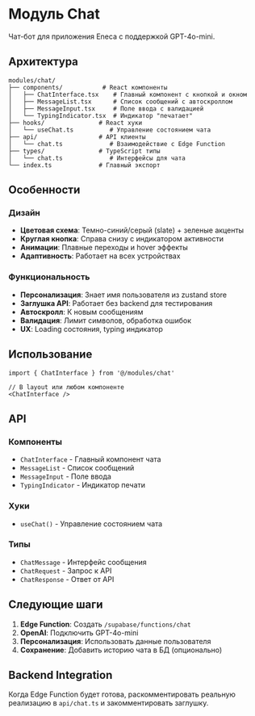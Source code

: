 # Модуль Chat

Чат-бот для приложения Eneca с поддержкой GPT-4o-mini.

## Архитектура

```
modules/chat/
├── components/           # React компоненты
│   ├── ChatInterface.tsx    # Главный компонент с кнопкой и окном
│   ├── MessageList.tsx      # Список сообщений с автоскроллом  
│   ├── MessageInput.tsx     # Поле ввода с валидацией
│   └── TypingIndicator.tsx  # Индикатор "печатает"
├── hooks/               # React хуки
│   └── useChat.ts          # Управление состоянием чата
├── api/                 # API клиенты
│   └── chat.ts             # Взаимодействие с Edge Function
├── types/               # TypeScript типы
│   └── chat.ts             # Интерфейсы для чата
└── index.ts             # Главный экспорт
```

## Особенности

### Дизайн
- **Цветовая схема**: Темно-синий/серый (slate) + зеленые акценты
- **Круглая кнопка**: Справа снизу с индикатором активности
- **Анимации**: Плавные переходы и hover эффекты
- **Адаптивность**: Работает на всех устройствах

### Функциональность
- **Персонализация**: Знает имя пользователя из zustand store
- **Заглушка API**: Работает без backend для тестирования
- **Автоскролл**: К новым сообщениям
- **Валидация**: Лимит символов, обработка ошибок
- **UX**: Loading состояния, typing индикатор

## Использование

```tsx
import { ChatInterface } from '@/modules/chat'

// В layout или любом компоненте
<ChatInterface />
```

## API

### Компоненты
- `ChatInterface` - Главный компонент чата
- `MessageList` - Список сообщений  
- `MessageInput` - Поле ввода
- `TypingIndicator` - Индикатор печати

### Хуки
- `useChat()` - Управление состоянием чата

### Типы
- `ChatMessage` - Интерфейс сообщения
- `ChatRequest` - Запрос к API
- `ChatResponse` - Ответ от API

## Следующие шаги

1. **Edge Function**: Создать `/supabase/functions/chat`
2. **OpenAI**: Подключить GPT-4o-mini
3. **Персонализация**: Использовать данные пользователя
4. **Сохранение**: Добавить историю чата в БД (опционально)

## Backend Integration

Когда Edge Function будет готова, раскомментировать реальную реализацию в `api/chat.ts` и закомментировать заглушку. 